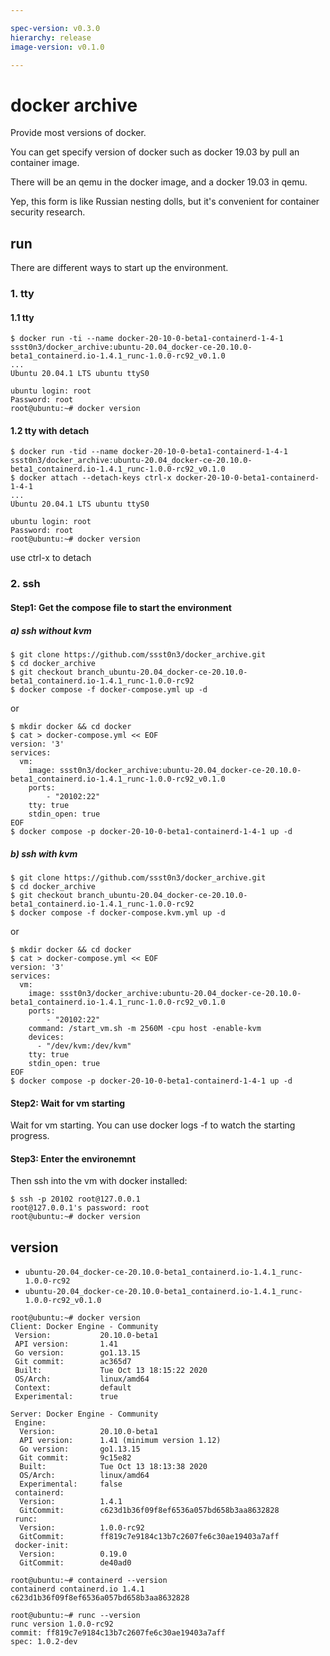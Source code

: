 ```yaml
---

spec-version: v0.3.0
hierarchy: release
image-version: v0.1.0

---
```


# docker archive

Provide most versions of docker. 

You can get specify version of docker such as docker 19.03 by pull an container image.

There will be an qemu in the docker image, and a docker 19.03 in qemu.

Yep, this form is like Russian nesting dolls, but it's convenient for container security research.

## run 

There are different ways to start up the environment.

### 1. tty 

#### 1.1 tty

```
$ docker run -ti --name docker-20-10-0-beta1-containerd-1-4-1 ssst0n3/docker_archive:ubuntu-20.04_docker-ce-20.10.0-beta1_containerd.io-1.4.1_runc-1.0.0-rc92_v0.1.0
...
Ubuntu 20.04.1 LTS ubuntu ttyS0

ubuntu login: root
Password: root
root@ubuntu:~# docker version
```

#### 1.2 tty with detach

```
$ docker run -tid --name docker-20-10-0-beta1-containerd-1-4-1 ssst0n3/docker_archive:ubuntu-20.04_docker-ce-20.10.0-beta1_containerd.io-1.4.1_runc-1.0.0-rc92_v0.1.0
$ docker attach --detach-keys ctrl-x docker-20-10-0-beta1-containerd-1-4-1
...
Ubuntu 20.04.1 LTS ubuntu ttyS0

ubuntu login: root
Password: root
root@ubuntu:~# docker version
```

use ctrl-x to detach

### 2. ssh

#### Step1: Get the compose file to start the environment

##### a) ssh without kvm

```
$ git clone https://github.com/ssst0n3/docker_archive.git
$ cd docker_archive
$ git checkout branch_ubuntu-20.04_docker-ce-20.10.0-beta1_containerd.io-1.4.1_runc-1.0.0-rc92
$ docker compose -f docker-compose.yml up -d
```

or 

```
$ mkdir docker && cd docker
$ cat > docker-compose.yml << EOF
version: '3'
services:
  vm:
    image: ssst0n3/docker_archive:ubuntu-20.04_docker-ce-20.10.0-beta1_containerd.io-1.4.1_runc-1.0.0-rc92_v0.1.0
    ports:
        - "20102:22"
    tty: true
    stdin_open: true 
EOF
$ docker compose -p docker-20-10-0-beta1-containerd-1-4-1 up -d
```

##### b) ssh with kvm

```
$ git clone https://github.com/ssst0n3/docker_archive.git
$ cd docker_archive
$ git checkout branch_ubuntu-20.04_docker-ce-20.10.0-beta1_containerd.io-1.4.1_runc-1.0.0-rc92
$ docker compose -f docker-compose.kvm.yml up -d
```

or

```
$ mkdir docker && cd docker
$ cat > docker-compose.yml << EOF
version: '3'
services:
  vm:
    image: ssst0n3/docker_archive:ubuntu-20.04_docker-ce-20.10.0-beta1_containerd.io-1.4.1_runc-1.0.0-rc92_v0.1.0
    ports:
        - "20102:22"
    command: /start_vm.sh -m 2560M -cpu host -enable-kvm
    devices:
      - "/dev/kvm:/dev/kvm"
    tty: true
    stdin_open: true
EOF
$ docker compose -p docker-20-10-0-beta1-containerd-1-4-1 up -d
```

#### Step2: Wait for vm starting
Wait for vm starting. You can use docker logs -f to watch the starting progress.


#### Step3: Enter the environemnt
Then ssh into the vm with docker installed:

```
$ ssh -p 20102 root@127.0.0.1
root@127.0.0.1's password: root
root@ubuntu:~# docker version
```

## version
* `ubuntu-20.04_docker-ce-20.10.0-beta1_containerd.io-1.4.1_runc-1.0.0-rc92`
* `ubuntu-20.04_docker-ce-20.10.0-beta1_containerd.io-1.4.1_runc-1.0.0-rc92_v0.1.0`

```
root@ubuntu:~# docker version
Client: Docker Engine - Community
 Version:           20.10.0-beta1
 API version:       1.41
 Go version:        go1.13.15
 Git commit:        ac365d7
 Built:             Tue Oct 13 18:15:22 2020
 OS/Arch:           linux/amd64
 Context:           default
 Experimental:      true

Server: Docker Engine - Community
 Engine:
  Version:          20.10.0-beta1
  API version:      1.41 (minimum version 1.12)
  Go version:       go1.13.15
  Git commit:       9c15e82
  Built:            Tue Oct 13 18:13:38 2020
  OS/Arch:          linux/amd64
  Experimental:     false
 containerd:
  Version:          1.4.1
  GitCommit:        c623d1b36f09f8ef6536a057bd658b3aa8632828
 runc:
  Version:          1.0.0-rc92
  GitCommit:        ff819c7e9184c13b7c2607fe6c30ae19403a7aff
 docker-init:
  Version:          0.19.0
  GitCommit:        de40ad0
```

```
root@ubuntu:~# containerd --version
containerd containerd.io 1.4.1 c623d1b36f09f8ef6536a057bd658b3aa8632828
```

```
root@ubuntu:~# runc --version
runc version 1.0.0-rc92
commit: ff819c7e9184c13b7c2607fe6c30ae19403a7aff
spec: 1.0.2-dev
```